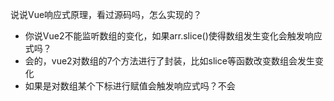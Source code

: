 说说Vue响应式原理，看过源码吗，怎么实现的？

- 你说Vue2不能监听数组的变化，如果arr.slice()使得数组发生变化会触发响应式吗？
- 会的，vue2对数组的7个方法进行了封装，比如slice等函数改变数组会发生变化
- 如果是对数组某个下标进行赋值会触发响应式吗？不会

